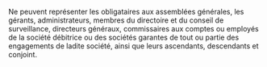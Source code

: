   
 Ne peuvent représenter les obligataires aux assemblées générales, les gérants, administrateurs, membres du directoire et du conseil de surveillance, directeurs généraux, commissaires aux comptes ou employés de la société débitrice ou des sociétés garantes de tout ou partie des engagements de ladite société, ainsi que leurs ascendants, descendants et conjoint.  

  
